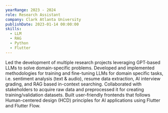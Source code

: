 ```yaml
---
yearRange: 2023 - 2024
role: Research Assistant
company: Clark Atlanta University
publishDate: 2023-01-14 00:00:00
skills:
  - LLM
  - RAG
  - Python
  - Flutter
---
```

Led the development of multiple research projects leveraging GPT-based LLMs to solve domain-specific problems. Developed and implemented methodologies for training and fine-tuning LLMs for domain specific tasks, i.e. sentiment analysis (text & audio), resume data extraction, AI interview grading, and RAG based in-context searching. Collaborated with stakeholders to acquire raw data and preprocessed it for creating training/validation datasets. Built user-friendly frontends that follows Human-centered design (HCD) principles for AI applications using Flutter and Flutter Flow.